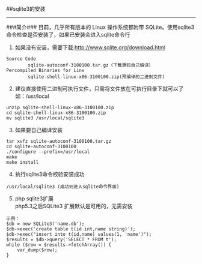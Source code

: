 ##sqlite3的安装

------
###简介###
目前，几乎所有版本的 Linux 操作系统都附带 SQLite。使用sqlite3命令检查是否安装了，如果已安装会进入sqlite命令行

1. 如果没有安装，需要下载:http://www.sqlite.org/download.html
```
Source Code
        sqlite-autoconf-3100100.tar.gz（下载源码自己编译）
Percompiled Binaries for Linx
        sqlite-shell-linux-x86-3100100.zip(预编译的二进制文件)
```

2. 建议直接使用二进制可执行文件，只需将文件放在可执行目录下就可以了如：/usr/local
```
unzip sqlite-shell-linux-x86-3100100.zip
cd sqlite-shell-linux-x86-3100100.zip
mv sqlite3 /usr/local/sqlite3
```

3. 如果要自己编译安装
```
tar xvfz sqlite-autoconf-3100100.tar.gz
cd sqlite-autoconf-3100100
./configure --prefix=/usr/local
make
make install
```

4. 执行sqlite3命令校验安装成功
```
/usr/local/sqlite3 (成功则进入sqlite命令界面)
```

5. php sqlite3扩展  
php5.3之后SQLite3 扩展默认是可用的，无需安装
```
示例：
$db = new SQLite3('name.db');
$db->exec('create table t(id int,name string)');
$db->exec("insert into t(id,name) values(1, 'name')");
$results = $db->query('SELECT * FROM t');
while ($row = $results->fetchArray()) {
    var_dump($row);
}
```
